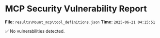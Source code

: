 # MCP Security Vulnerability Report
**File:** `results\Mount_mcp\tool_definitions.json`
**Time:** `2025-06-21 04:15:51`

✅ No vulnerabilities detected.